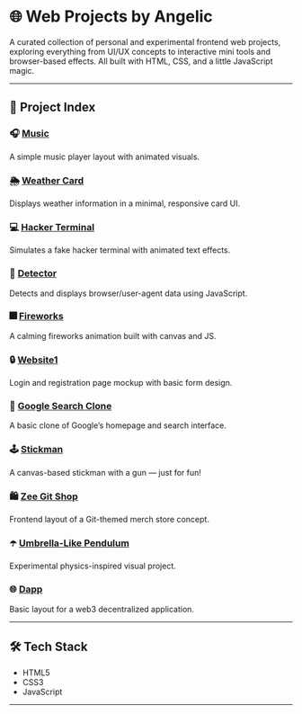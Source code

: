 # 🌐 Web Projects by Angelic

A curated collection of personal and experimental frontend web projects, exploring everything from UI/UX concepts to interactive mini tools and browser-based effects. All built with HTML, CSS, and a little JavaScript magic.

---

## 🧩 Project Index

### 🎧 [Music](https://github.com/visionbyangelic/music)  
A simple music player layout with animated visuals.

### 🌦️ [Weather Card](https://github.com/visionbyangelic/weather-card)  
Displays weather information in a minimal, responsive card UI.

### 💻 [Hacker Terminal](https://github.com/visionbyangelic/hterminal)  
Simulates a fake hacker terminal with animated text effects.

### 💬 [Detector](https://github.com/visionbyangelic/detector)  
Detects and displays browser/user-agent data using JavaScript.

### 🎆 [Fireworks](https://github.com/visionbyangelic/fireworks)  
A calming fireworks animation built with canvas and JS.

### 🔒 [Website1](https://github.com/visionbyangelic/website1)  
Login and registration page mockup with basic form design.

### 🧠 [Google Search Clone](https://github.com/visionbyangelic/google-search-engine)  
A basic clone of Google’s homepage and search interface.

### 🕹️ [Stickman](https://github.com/visionbyangelic/stickman)  
A canvas-based stickman with a gun — just for fun!

### 🛍️ [Zee Git Shop](https://github.com/visionbyangelic/Zee-Git-Shop)  
Frontend layout of a Git-themed merch store concept.

### ☂️ [Umbrella-Like Pendulum](https://github.com/visionbyangelic/umbrella-like-pendulum)  
Experimental physics-inspired visual project.

### 🌐 [Dapp](https://github.com/visionbyangelic/dapp)  
Basic layout for a web3 decentralized application.

---

## 🛠️ Tech Stack
- HTML5  
- CSS3  
- JavaScript 

---

